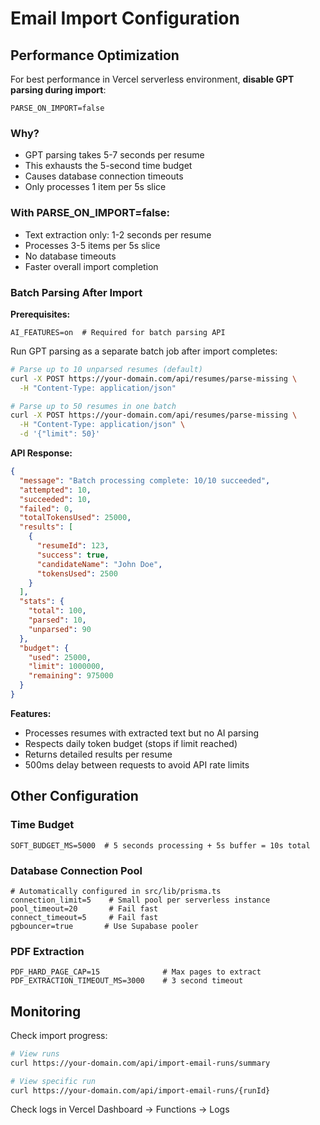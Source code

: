 # Email Import Configuration

## Performance Optimization

For best performance in Vercel serverless environment, **disable GPT parsing during import**:

```env
PARSE_ON_IMPORT=false
```

### Why?

- GPT parsing takes 5-7 seconds per resume
- This exhausts the 5-second time budget
- Causes database connection timeouts
- Only processes 1 item per 5s slice

### With PARSE_ON_IMPORT=false:

- Text extraction only: 1-2 seconds per resume
- Processes 3-5 items per 5s slice
- No database timeouts
- Faster overall import completion

### Batch Parsing After Import

**Prerequisites:**
```env
AI_FEATURES=on  # Required for batch parsing API
```

Run GPT parsing as a separate batch job after import completes:

```bash
# Parse up to 10 unparsed resumes (default)
curl -X POST https://your-domain.com/api/resumes/parse-missing \
  -H "Content-Type: application/json"

# Parse up to 50 resumes in one batch
curl -X POST https://your-domain.com/api/resumes/parse-missing \
  -H "Content-Type: application/json" \
  -d '{"limit": 50}'
```

**API Response:**
```json
{
  "message": "Batch processing complete: 10/10 succeeded",
  "attempted": 10,
  "succeeded": 10,
  "failed": 0,
  "totalTokensUsed": 25000,
  "results": [
    {
      "resumeId": 123,
      "success": true,
      "candidateName": "John Doe",
      "tokensUsed": 2500
    }
  ],
  "stats": {
    "total": 100,
    "parsed": 10,
    "unparsed": 90
  },
  "budget": {
    "used": 25000,
    "limit": 1000000,
    "remaining": 975000
  }
}
```

**Features:**
- Processes resumes with extracted text but no AI parsing
- Respects daily token budget (stops if limit reached)
- Returns detailed results per resume
- 500ms delay between requests to avoid API rate limits

## Other Configuration

### Time Budget

```env
SOFT_BUDGET_MS=5000  # 5 seconds processing + 5s buffer = 10s total
```

### Database Connection Pool

```env
# Automatically configured in src/lib/prisma.ts
connection_limit=5    # Small pool per serverless instance
pool_timeout=20       # Fail fast
connect_timeout=5     # Fail fast
pgbouncer=true       # Use Supabase pooler
```

### PDF Extraction

```env
PDF_HARD_PAGE_CAP=15              # Max pages to extract
PDF_EXTRACTION_TIMEOUT_MS=3000    # 3 second timeout
```

## Monitoring

Check import progress:
```bash
# View runs
curl https://your-domain.com/api/import-email-runs/summary

# View specific run
curl https://your-domain.com/api/import-email-runs/{runId}
```

Check logs in Vercel Dashboard → Functions → Logs
